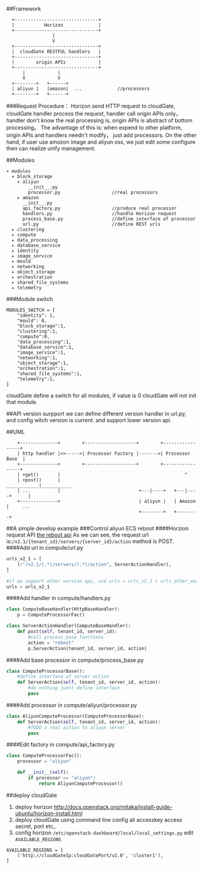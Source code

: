##Framework
```
  +-------------------------------+
  |           Horizon             |
  +-------------------------------+
                 |
                 V
  +-------------------------------+
  |  cloudGate RESTFUL handlers   |
  +-------------------------------+
  |        origin APIs            |
  +-------------------------------+
      |            |
      V            V
  +--------+   +------+
  | aliyun |   |amazon|  ...             //processors
  +--------+   +------+
```
###Request Procedure：
Horizon send HTTP request to cloudGate, cloudGate handler process the request,
handler call origin APIs only，handler don't know the real processing is, 
origin APIs is abstract of bottom processing。
The advantage of this is: when expend to other platform, origin APIs and handlers needn't modify，
 just add processors. 
On the other hand, if user use amozon image and aliyun oss, we just edit some configure then can 
realize unify management. 

##Modules
```
▾ modules
  ▾ block_storage
    ▾ aliyun
        __init__.py
        processor.py                   //real processors
    ▸ amazon
      __init__.py
      api_factory.py                   //produce real processor
      handlers.py                      //handle Horizon request
      process_base.py                  //define interface of processor
      url.py                           //define REST urls
  ▸ clustering
  ▸ compute
  ▸ data_processing
  ▸ database_service
  ▸ identity
  ▸ image_service
  ▸ mould
  ▸ networking
  ▸ object_storage
  ▸ orchestration
  ▸ shared_file_systems
  ▸ telemetry
```
###Module switch
```
MODULES_SWITCH = {
    "identity": 1,
    "mould": 0,
    "block_storage":1,
    "clustering":1,
    "compute":0,
    "data_processing":1,
    "database_service":1,
    "image_service":1,
    "networking":1,
    "object_storage":1,
    "orchestration":1,
    "shared_file_systems":1,
    "telemetry":1,
}
```
cloudGate define a switch for all modules, if value is 0 cloudGate will not init that module.

##API version surpport
we can define different version handler in url.py, and config witch version is current. 
and support lower version api. 

##UML
```
    +--------------+        +-------------------+        +-----------------+
    | http handler |<>----->| Processor Factory |------->| Processor Base  |
    +--------------+        +-------------------+        +-----------------+
    | +get()       |                                              ^ 
    | +post()      |                                  ____________|___________  
    | ...          |                             +---|----+   +---|----+      |
    +--------------+                             | aliyun |   | Amazon |     ...
                                                 +--------+   +--------+
```

##A simple develop example
###Control aliyun ECS reboot
####Horzion request API
[the reboot api](http://developer.openstack.org/api-ref-compute-v2.1.html#reboot)
As we can see, the request url is:`/v2.1/{tenant_id}/servers/{server_id}/action` method is POST.
####Add url in compute/url.py
```python
urls_v2_1 = [
    (r"/v2.1/(.*)/servers/(.*)/action", ServerActionHandler),
]

#if we support other version api, use urls = urls_v2_1 + urls_other_version
urls = urls_v2_1
```
####Add handler in compute/handlers.py
```python
class ComputeBaseHandler(HttpBaseHandler):
    p = ComputeProcessorFac()

class ServerActionHandler(ComputeBaseHandler):
    def post(self, tenant_id, server_id):
        #call process_base functions
        action = "reboot"
        p.ServerAction(tenant_id, server_id, action)
```
####Add base processor in compute/process_base.py
```python
class ComputeProcessorBase():
    #define interface of server action
    def ServerAction(self, tenant_id, server_id, action):
        #do nothing juest define interface
        pass
```
####Add processor in compute/aliyun/processor.py
```python
class AliyunComputeProcessor(ComputeProcessorBase):
    def ServerAction(self, tenant_id, server_id, action):
        #TODO a real action to aliyun server
        pass
```
####Edit factory in compute/api_factory.py
```python
class ComputeProcessorFac():
    processor = "aliyun"

    def __init__(self):
        if processor == "aliyun":
            return AliyunComputeProcessor()
```

##deploy cloudGate
1. deploy horizon
http://docs.openstack.org/mitaka/install-guide-ubuntu/horizon-install.html
2. deploy cloudGate
   using command line config ali accesskey access secret, port etc,.
3. config horizon
`/etc/openstack-dashboard/local/local_settings.py` 
edit `AVAILABLE_REGIONS` 
```
AVAILABLE_REGIONS = [
    ('http://cloudGateIp:cloudGatePort/v2.0', 'cluster1'),
]
```

